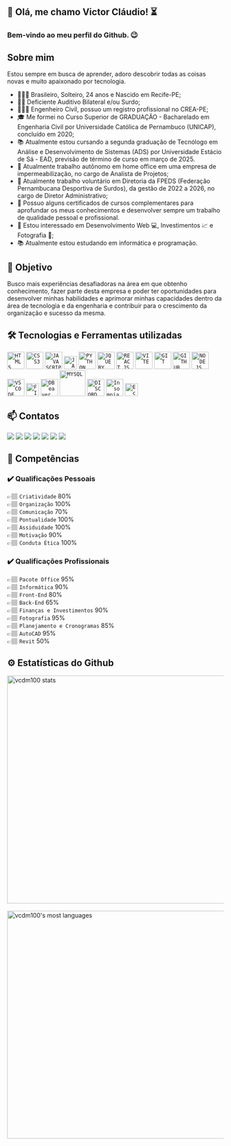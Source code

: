 ## 👋 Olá, me chamo Victor Cláudio! :hourglass_flowing_sand:
### Bem-vindo ao meu perfil do Github. :wink:

## Sobre mim
Estou sempre em busca de aprender, adoro descobrir todas as coisas novas e muito apaixonado por tecnologia.
- 🙋🏽‍♂️ Brasileiro, Solteiro, 24 anos e Nascido em Recife-PE;
- 🦻🏽 Deficiente Auditivo Bilateral e/ou Surdo;
- 👷🏽‍♂️ Engenheiro Civil, possuo um registro profissional no CREA-PE;
- 🎓 Me formei no Curso Superior de GRADUAÇÃO - Bacharelado em Engenharia Civil por Universidade Católica de Pernambuco (UNICAP), concluído em 2020;
- 📚 Atualmente estou cursando a segunda graduação de Tecnólogo em Análise e Desenvolvimento de Sistemas (ADS) por Universidade Estácio de Sá - EAD, previsão de término de curso em março de 2025.
- 💼 Atualmente trabalho autônomo em home office em uma empresa de impermeabilização, no cargo de Analista de Projetos;
- 💼 Atualmente trabalho voluntário em Diretoria da FPEDS (Federação Pernambucana Desportiva de Surdos), da gestão de 2022 a 2026, no cargo de Diretor Administrativo;
- 🧠 Possuo alguns certificados de cursos complementares para aprofundar os meus conhecimentos e desenvolver sempre um trabalho de qualidade pessoal e profissional.
- 💖 Estou interessado em Desenvolvimento Web 💻, Investimentos 📈 e Fotografia 📸;
- 📚 Atualmente estou estudando em informática e programação.

## 🎯 Objetivo
<p> Busco mais experiências desafiadoras na área em que obtenho conhecimento, fazer parte desta empresa e poder ter oportunidades para desenvolver minhas habilidades e aprimorar minhas capacidades dentro da área de tecnologia e da engenharia e contribuir para o crescimento da organização e sucesso da mesma. </p>

## 🛠 Tecnologias e Ferramentas utilizadas
<code><img width="40px" src="https://cdn.jsdelivr.net/gh/devicons/devicon/icons/html5/html5-original-wordmark.svg" title = "HTML5"/></code>
<code><img width="40px" src="https://cdn.jsdelivr.net/gh/devicons/devicon/icons/css3/css3-original-wordmark.svg" title = "CSS3"/></code>
<code><img width="40px" src="https://cdn.jsdelivr.net/gh/devicons/devicon/icons/javascript/javascript-original.svg" title = "JAVASCRIPT"/></code>
<code><img width="30px" src="https://vetores.org/d/java.svg" title = "JAVA"/></code>
<code><img width="40px" src="https://upload.wikimedia.org/wikipedia/commons/thumb/c/c3/Python-logo-notext.svg/1200px-Python-logo-notext.svg.png" title = "PYTHON"/></code>
<code><img width="40px" src="https://cdn.jsdelivr.net/gh/devicons/devicon/icons/jquery/jquery-original.svg" title = "JQUERY"/></code>
<code><img width="40px" src="https://cdn.jsdelivr.net/gh/devicons/devicon/icons/react/react-original.svg" title = "REACT.JS"/></code>
<code><img width="40px" src="https://upload.wikimedia.org/wikipedia/commons/f/f1/Vitejs-logo.svg" title = "VITE"/></code>
<code><img width="40px" src="https://cdn.jsdelivr.net/gh/devicons/devicon/icons/git/git-original.svg" title = "GIT"/></code>
<code><img width="40px" src="https://cdn.jsdelivr.net/gh/devicons/devicon/icons/github/github-original.svg" title = "GITHUB"/></code>
<code><img width="40px" src="https://cdn.worldvectorlogo.com/logos/nodejs-2.svg" title = "NODE.JS"/></code>
<code><img width="40px" src="https://vetores.org/d/visual-studio-code.svg" title = "VS CODE"/></code>
<code><img width="30px" src="https://vetores.org/d/figma.svg" title = "FIGMA"/></code>
<code><img width="40px" src="https://dbeaver.com/img/dbeaver-head.png" title = "DBeaver"/></code>
<code><img width="60px" src="https://vetores.org/d/mysql.svg" title = "MYSQL"/></code>
<code><img width="40px" src="https://logodownload.org/wp-content/uploads/2017/11/discord-logo-1-1.png" title = "DISCORD"/></code>
<code><img width="40px" src="https://s3.amazonaws.com/s3.roaringapps.com/assets/icons/1561251841927-Insomnia.png" title = "Insomnia"/></code>
<code><img width="30px" src="https://3.bp.blogspot.com/--IDvjPRCaic/Vs9FDDfvHOI/AAAAAAAABDU/5umla_6QjBI/s1600/Eclipse-luna.png" title = "Eclipse"/></code>


## 📫 Contatos
<div>
<a href="https://www.youtube.com/channel/UCY2J2onPoNyoaRyygv6A0yw" target="_blank"><img src="https://img.shields.io/badge/YouTube-FF0000?style=for-the-badge&logo=youtube&logoColor=white" target="_blank"></a>
<a href="https://www.facebook.com/Vcdm100/" target="_blank"><img src="https://img.shields.io/badge/facebook-1100FA?style=for-the-badge&logo=facebook&logoColor=white" target="_blank"></a>
<a href="https://www.instagram.com/vcdm100/" target="_blank"><img src="https://img.shields.io/badge/-Instagram-%23E4405F?style=for-the-badge&logo=instagram&logoColor=white" target="_blank"></a>
<a href="https://twitter.com/Vcdm100" target="_blank"><img src="https://img.shields.io/badge/twitter-189DFA?style=for-the-badge&logo=twitter&logoColor=white" target="_blank"></a>
<a href = "mailto:vitaomoura100@gmail.com"><img src="https://img.shields.io/badge/Gmail-D14836?style=for-the-badge&logo=gmail&logoColor=white" target="_blank"></a>
<a href="https://www.linkedin.com/in/victor-cl%C3%A1udio-deosdede-moura-pcd-1845a5137/" target="_blank"><img src="https://img.shields.io/badge/-LinkedIn-%230077B5?style=for-the-badge&logo=linkedin&logoColor=white" target="_blank"></a>
<a href="https://api.whatsapp.com/send?phone=5581982428445" alt="WhatsApp"><img src="https://img.shields.io/badge/-WhatsApp-%25d366?style=for-the-badge&logo=whatsapp&logoColor=white"/></a>
</div>

## 🧠 Competências
### ✔️ Qualificações Pessoais
👉🏽 `Criatividade` 80% <br/>
👉🏽 `Organização` 100% <br/>
👉🏽 `Comunicação` 70% <br/>
👉🏽 `Pontualidade` 100% <br/>
👉🏽 `Assiduidade` 100% <br/>
👉🏽 `Motivação` 90% <br/>
👉🏽 `Conduta Ética` 100% <br/>
### ✔️ Qualificações Profissionais
👉🏽 `Pacote Office` 95% <br/>
👉🏽 `Informática` 90% <br/>
👉🏽 `Front-End` 80% <br/>
👉🏽 `Back-End` 65% <br/>
👉🏽 `Finanças e Investimentos` 90% <br/>
👉🏽 `Fotografia` 95% <br/>
👉🏽 `Planejamento e Cronogramas` 85% <br/>
👉🏽 `AutoCAD` 95% <br/>
👉🏽 `Revit` 50% <br/>

## ⚙️ Estatísticas do Github
<p align="left">
<img width="530em" src="https://github-readme-stats.vercel.app/api?username=vcdm100&show_icons=true&theme=vision-friendly-dark" alt="vcdm100 stats"/>
<br/><br/>
<img width="530em" src="https://github-readme-stats.vercel.app/api/top-langs/?username=vcdm100&layout=compact&theme=vision-friendly-dark" alt="vcdm100's most languages"/>
</p>
